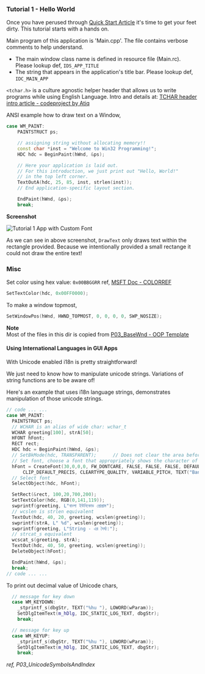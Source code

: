 ### Tutorial 1 - Hello World
Once you have perused through [Quick Start Article](../) it's time to get your feet dirty. This tutorial starts with a hands on.

Main program of this application is 'Main.cpp'. The file contains verbose comments to help understand.

- The main window class name is defined in resource file (Main.rc). Please lookup def, `IDS_APP_TITLE`
- The string that appears in the application's title bar. Please lookup def, `IDC_MAIN_APP`

`<tchar.h>` is a culture agnostic helper header that allows us to write programs while using English Language.
Intro and details at: [TCHAR header intro article - codeproject by Atiq](https://www.codeproject.com/Articles/192952/String-Manipulations-using-TCHAR-Library)

ANSI example how to draw text on a Window,

```cpp
case WM_PAINT:
    PAINTSTRUCT ps;

    // assigning string without allocating memory!!
    const char *inst = "Welcome to Win32 Programming!";
    HDC hdc = BeginPaint(hWnd, &ps);

    // Here your application is laid out.
    // For this introduction, we just print out "Hello, World!"
    // in the top left corner.
    TextOutA(hdc, 25, 85, inst, strlen(inst));
    // End application-specific layout section.

    EndPaint(hWnd, &ps);
    break;
```

**Screenshot** 

![Tutorial 1 App with Custom Font](https://user-images.githubusercontent.com/7858031/218599629-d2cb84b8-010f-4c27-a261-08394a397495.png)

As we can see in above screenshot, `DrawText` only draws text within the rectangle provided. Because we intentionally provided a small rectange it could not draw the entire text!

### Misc
Set color using hex value: `0x00BBGGRR` ref, [MSFT Doc - COLORREF](https://learn.microsoft.com/en-us/windows/win32/gdi/colorref)

```cpp
SetTextColor(hdc, 0x00FF0000);
```


To make a window topmost,

```cpp
SetWindowPos(hWnd, HWND_TOPMOST, 0, 0, 0, 0, SWP_NOSIZE);
```

**Note**  
Most of the files in this dir is copied from [P03_BaseWnd - OOP Template](../../OOP/P03_BaseWnd/)

#### Using International Languages in GUI Apps
With Unicode enabled i18n is pretty straightforward!

We just need to know how to manipulate unicode strings. Variations of string functions are to be aware of!

Here's an example that uses i18n language strings, demonstrates manipulation of those unicode strings.

```cpp
// code ... ...
case WM_PAINT:
  PAINTSTRUCT ps;
  // WCHAR is an alias of wide char: wchar_t
  WCHAR greeting[100], strA[50];
  HFONT hFont;
  RECT rect;
  HDC hdc = BeginPaint(hWnd, &ps);
  // SetBkMode(hdc, TRANSPARENT);      // Does not clear the area before drawing
  // Set font, choose a font that appropriately shows the character of your language/culture
  hFont = CreateFont(30,0,0,0, FW_DONTCARE, FALSE, FALSE, FALSE, DEFAULT_CHARSET, OUT_OUTLINE_PRECIS,
      CLIP_DEFAULT_PRECIS, CLEARTYPE_QUALITY, VARIABLE_PITCH, TEXT("Bangla"));
  // Select font
  SelectObject(hdc, hFont);

  SetRect(&rect, 100,20,700,200);
  SetTextColor(hdc, RGB(0,141,119));
  swprintf(greeting, L"বাংলা ইউনিকোড প্রোগ্রাম");
  // wcslen is strlen equivalent
  TextOut(hdc, 40, 20, greeting, wcslen(greeting));
  swprintf(strA, L" %d", wcslen(greeting));
  swprintf(greeting, L"String - এর দৈর্ঘ্য:");
  // strcat_s equivalent
  wcscat_s(greeting, strA);
  TextOut(hdc, 40, 50, greeting, wcslen(greeting));
  DeleteObject(hFont);

  EndPaint(hWnd, &ps);
  break;
// code ... ...
```


To print out decimal value of Unicode chars,

```cpp
  // message for key down
  case WM_KEYDOWN:
    _stprintf_s(dbgStr, TEXT("%hu "), LOWORD(wParam));
    SetDlgItemText(m_hDlg, IDC_STATIC_LOG_TEXT, dbgStr);
    break;

  // message for key up
  case WM_KEYUP:
    _stprintf_s(dbgStr, TEXT("%hu "), LOWORD(wParam));
    SetDlgItemText(m_hDlg, IDC_STATIC_LOG_TEXT, dbgStr);
    break;
```

*ref, P03_UnicodeSymbolsAndIndex*